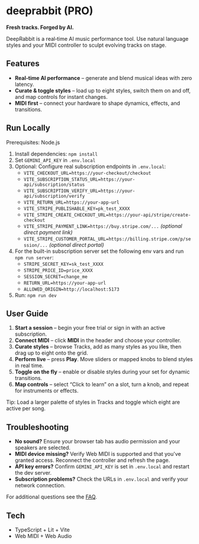 # deeprabbit (PRO)

**Fresh tracks. Forged by AI.**

DeepRabbit is a real‑time AI music performance tool. Use natural language styles and your MIDI controller to sculpt evolving tracks on stage.

## Features

- **Real‑time AI performance** – generate and blend musical ideas with zero latency.
- **Curate & toggle styles** – load up to eight styles, switch them on and off, and map controls for instant changes.
- **MIDI first** – connect your hardware to shape dynamics, effects, and transitions.

## Run Locally

Prerequisites: Node.js

1. Install dependencies: `npm install`
2. Set `GEMINI_API_KEY` in `.env.local`
3. Optional: Configure real subscription endpoints in `.env.local`:
   - `VITE_CHECKOUT_URL=https://your-checkout/checkout`
   - `VITE_SUBSCRIPTION_STATUS_URL=https://your-api/subscription/status`
   - `VITE_SUBSCRIPTION_VERIFY_URL=https://your-api/subscription/verify`
   - `VITE_RETURN_URL=https://your-app-url`
   - `VITE_STRIPE_PUBLISHABLE_KEY=pk_test_XXXX`
   - `VITE_STRIPE_CREATE_CHECKOUT_URL=https://your-api/stripe/create-checkout`
   - `VITE_STRIPE_PAYMENT_LINK=https://buy.stripe.com/...` *(optional direct payment link)*
   - `VITE_STRIPE_CUSTOMER_PORTAL_URL=https://billing.stripe.com/p/session/...` *(optional direct portal)*
4. For the built-in subscription server set the following env vars and run `npm run server`:
   - `STRIPE_SECRET_KEY=sk_test_XXXX`
   - `STRIPE_PRICE_ID=price_XXXX`
   - `SESSION_SECRET=change_me`
   - `RETURN_URL=https://your-app-url`
   - `ALLOWED_ORIGIN=http://localhost:5173`
5. Run: `npm run dev`

## User Guide

1. **Start a session** – begin your free trial or sign in with an active subscription.
2. **Connect MIDI** – click **MIDI** in the header and choose your controller.
3. **Curate styles** – browse Tracks, add as many styles as you like, then drag up to eight onto the grid.
4. **Perform live** – press **Play**. Move sliders or mapped knobs to blend styles in real time.
5. **Toggle on the fly** – enable or disable styles during your set for dynamic transitions.
6. **Map controls** – select “Click to learn” on a slot, turn a knob, and repeat for instruments or effects.

Tip: Load a larger palette of styles in Tracks and toggle which eight are active per song.

## Troubleshooting

- **No sound?** Ensure your browser tab has audio permission and your speakers are selected.
- **MIDI device missing?** Verify Web MIDI is supported and that you've granted access. Reconnect the controller and refresh the page.
- **API key errors?** Confirm `GEMINI_API_KEY` is set in `.env.local` and restart the dev server.
- **Subscription problems?** Check the URLs in `.env.local` and verify your network connection.

For additional questions see the [FAQ](docs/FAQ.md).

## Tech

- TypeScript + Lit + Vite
- Web MIDI + Web Audio

